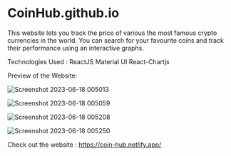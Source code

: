 # CoinHub.github.io

This website lets you track the price of various the most famous crypto currencies in the world. You can search for your favourite coins and track their performance using an interactive graphs.


Technologies Used :
ReactJS
Material UI
React-Chartjs



Preview of the Website:


![Screenshot 2023-06-18 005013](https://github.com/itspunkaj/CoinHub/assets/95837801/a79d027d-0b78-4213-b442-4e6c6966a546)


![Screenshot 2023-06-18 005059](https://github.com/itspunkaj/CoinHub/assets/95837801/ffbb8bdc-b536-4c68-818a-2956dbadbb2e)


![Screenshot 2023-06-18 005208](https://github.com/itspunkaj/CoinHub/assets/95837801/b24b50bb-00d8-4dee-a5ed-9a97128ac36c)


![Screenshot 2023-06-18 005250](https://github.com/itspunkaj/CoinHub/assets/95837801/6007d453-0f32-4229-9a04-c6e908b0cc15)


Check out the website : https://coin-hub.netlify.app/
